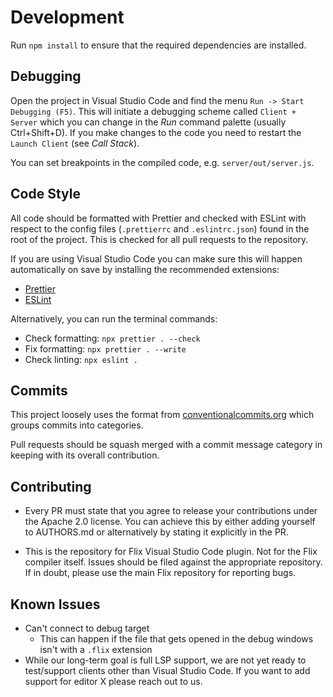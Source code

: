 # Development

Run `npm install` to ensure that the required dependencies are installed.

## Debugging

Open the project in Visual Studio Code and find the menu `Run -> Start Debugging
(F5)`. This will initiate a debugging scheme called `Client + Server` which you
can change in the *Run* command palette (usually Ctrl+Shift+D). If you make
changes to the code you need to restart the `Launch Client` (see *Call Stack*).

You can set breakpoints in the compiled code, e.g. `server/out/server.js`.

## Code Style

All code should be formatted with Prettier and checked with ESLint with respect 
to the config files (`.prettierrc` and `.eslintrc.json`) found in the root of the
project. This is checked for all pull requests to the repository.

If you are using Visual Studio Code you can make sure this will happen
automatically on save by installing the recommended extensions:
- [Prettier](https://marketplace.visualstudio.com/items?itemName=esbenp.prettier-vscode)
- [ESLint](https://marketplace.visualstudio.com/items?itemName=dbaeumer.vscode-eslint)

Alternatively, you can run the terminal commands:
- Check formatting: `npx prettier . --check`
- Fix formatting: `npx prettier . --write`
- Check linting: `npx eslint .`

## Commits

This project loosely uses the format from
[conventionalcommits.org](https://www.conventionalcommits.org/) which groups
commits into categories.

Pull requests should be squash merged with a commit message category in keeping
with its overall contribution.

## Contributing

- Every PR must state that you agree to release your contributions under the
  Apache 2.0 license. You can achieve this by either adding yourself to
  AUTHORS.md or alternatively by stating it explicitly in the PR.

- This is the repository for Flix Visual Studio Code plugin. Not for the Flix
  compiler itself. Issues should be filed against the appropriate repository. If
  in doubt, please use the main Flix repository for reporting bugs.

## Known Issues

- Can't connect to debug target
  - This can happen if the file that gets opened in the debug windows isn't with
    a `.flix` extension
- While our long-term goal is full LSP support, we are not yet ready to
  test/support clients other than Visual Studio Code. If you want to add support
  for editor X please reach out to us.
